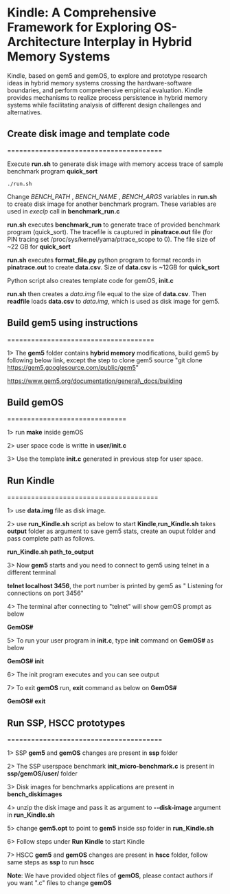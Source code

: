 # Kindle: A Comprehensive Framework for Exploring OS-Architecture Interplay in Hybrid Memory Systems

Kindle, based on gem5 and gemOS, to explore and prototype research ideas in hybrid memory systems crossing the hardware-software boundaries, and perform comprehensive empirical evaluation. Kindle provides mechanisms to realize process persistence in hybrid memory systems while facilitating analysis of different design challenges and alternatives.

## Create disk image and template code
=======================================

Execute **run.sh** to generate disk image with memory access trace of sample benchmark program **quick\_sort**

`./run.sh`

Change *BENCH\_PATH* , *BENCH\_NAME* , *BENCH\_ARGS* variables in **run.sh** to create disk image for another benchmark program. These variables are used in *execlp* call in **benchmark\_run.c**

**run.sh** executes **benchmark\_run** to generate trace of provided benchmark program (quick\_sort). The tracefile is cauptured in **pinatrace.out** file (for PIN tracing set /proc/sys/kernel/yama/ptrace\_scope to 0). The file size of ~22 GB for **quick\_sort**


**run.sh** executes **format\_file.py** python program to format records in **pinatrace.out** to create **data.csv**. Size of **data.csv** is ~12GB for **quick\_sort**

Python script also creates template code for gemOS, **init.c**

**run.sh** then creates a *data.img* file equal to the size of **data.csv**. Then **readfile** loads **data.csv** to *data.img*, which is used as disk image for gem5.

## Build gem5 using instructions 
=====================================

1> The **gem5** folder contains **hybrid memory** modifications, build gem5 by following below link, except the step to clone gem5 source "git clone https://gem5.googlesource.com/public/gem5"

https://www.gem5.org/documentation/general\_docs/building

## Build gemOS 
==============================

1> run **make** inside gemOS

2> user space code is writte in **user/init.c**

3> Use the template **init.c** generated in previous step for user space.

## Run Kindle
======================================

1> use **data.img** file as disk image.

2> use **run_Kindle.sh** script as below to start **Kindle**,**run_Kindle.sh** takes **output** folder as argument to save gem5 stats, create an ouput folder and pass complete path as follows.

**run_Kindle.sh path_to_output**

3> Now **gem5** starts and you need to connect to gem5 using telnet in a different terminal

**telnet localhost 3456**, the port number is printed by gem5 as " Listening for connections on port 3456"

4> The terminal after connecting to "telnet" will show gemOS prompt as below

**GemOS#**

5> To run your user program in **init.c**, type **init** command on **GemOS#** as below

**GemOS# init**

6> The init program executes and you can see output

7> To exit **gemOS** run, **exit** command as below on **GemOS#**

**GemOS# exit**

## Run SSP, HSCC prototypes
=======================================

1> SSP **gem5** and **gemOS** changes are present in **ssp** folder

2> The SSP userspace benchmark **init\_micro-benchmark.c** is present in **ssp/gemOS/user/** folder

3> Disk images for benchmarks applications are present in **bench_diskimages**

4> unzip the disk image and pass it as argument to **--disk-image** argument in **run_Kindle.sh**

5> change **gem5.opt** to point to **gem5** inside ssp folder in **run_Kindle.sh**

6> Follow steps under **Run Kindle** to start Kindle

7> HSCC **gem5** and **gemOS** changes are present in **hscc** folder, follow same steps as **ssp** to run **hscc**

**Note**: We have provided object files of **gemOS**, please contact authors if you want ".c" files to change **gemOS**


